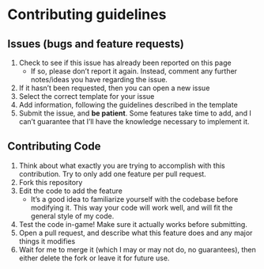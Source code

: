 # Contributing guidelines

## Issues (bugs and feature requests)
1.  Check to see if this issue has already been reported on this page
    *   If so, please don’t report it again. Instead, comment any further notes/ideas you have regarding the issue.
2.  If it hasn’t been requested, then you can open a new issue
3.  Select the correct template for your issue
4.  Add information, following the guidelines described in the template
5.  Submit the issue, and **be patient**. Some features take time to add, and I can’t guarantee that I’ll have the knowledge necessary to implement it.

## Contributing Code
1.  Think about what exactly you are trying to accomplish with this contribution. Try to only add one feature per pull request. 
2.  Fork this repository
3.  Edit the code to add the feature
    *   It’s a good idea to familiarize yourself with the codebase before modifying it. This way your code will work well, and will fit the general style of my code.
4.  Test the code in-game! Make sure it actually works before submitting.
5.  Open a pull request, and describe what this feature does and any major things it modifies
6.  Wait for me to merge it (which I may or may not do, no guarantees), then either delete the fork or leave it for future use.
